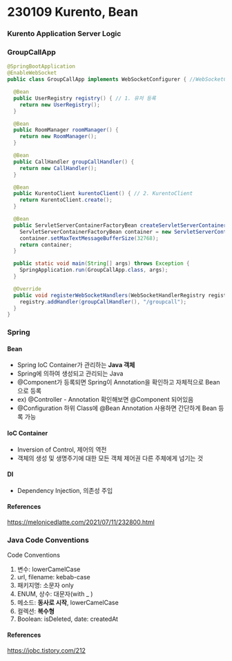# 230109 Kurento, Bean

### Kurento Application Server Logic

### GroupCallApp

```java
@SpringBootApplication
@EnableWebSocket
public class GroupCallApp implements WebSocketConfigurer { //WebSocketConfigurer

  @Bean
  public UserRegistry registry() { // 1. 유저 등록
    return new UserRegistry();
  }

  @Bean
  public RoomManager roomManager() {
    return new RoomManager();
  }

  @Bean
  public CallHandler groupCallHandler() {
    return new CallHandler();
  }

  @Bean
  public KurentoClient kurentoClient() { // 2. KurentoClient
    return KurentoClient.create();
  }

  @Bean
  public ServletServerContainerFactoryBean createServletServerContainerFactoryBean() {
    ServletServerContainerFactoryBean container = new ServletServerContainerFactoryBean();
    container.setMaxTextMessageBufferSize(32768);
    return container;
  }

  public static void main(String[] args) throws Exception {
    SpringApplication.run(GroupCallApp.class, args);
  }

  @Override
  public void registerWebSocketHandlers(WebSocketHandlerRegistry registry) {
    registry.addHandler(groupCallHandler(), "/groupcall");
  }
}

```

### Spring

#### Bean

- Spring IoC Container가 관리하는 **Java 객체**
- Spring에 의하여 생성되고 관리되는 Java
- @Component가 등록되면 Spring이 Annotation을 확인하고 자체적으로 Bean으로 등록
- ex) @Controller - Annotation 확인해보면 @Component 되어있음
- @Configuration 하위 Class에 @Bean Annotation 사용하면 간단하게 Bean 등록 가능

#### IoC Container

- Inversion of Control, 제어의 역전
- 객체의 생성 및 생명주기에 대한 모든 객체 제어권 다른 주체에게 넘기는 것

#### DI

- Dependency Injection, 의존성 주입

#### References

https://melonicedlatte.com/2021/07/11/232800.html

### Java Code Conventions

Code Conventions

1. 변수: lowerCamelCase
2. url, filename: kebab-case
3. 패키지명: 소문자 only
4. ENUM, 상수: 대문자(with \_ )
5. 메소드: **동사로 시작**, lowerCamelCase
6. 컬렉션: **복수형**
7. Boolean: isDeleted, date: createdAt

#### References

https://jobc.tistory.com/212
